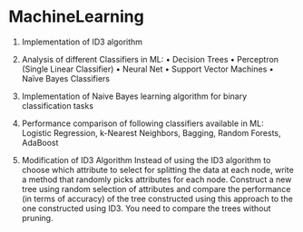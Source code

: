 # MachineLearning

1) Implementation of ID3 algorithm

2) Analysis of different Classifiers in ML:
• Decision Trees
• Perceptron (Single Linear Classifier)
• Neural Net
• Support Vector Machines
• Naïve Bayes Classifiers

3) Implementation of Naive Bayes learning algorithm for binary classification tasks

4) Performance comparison of following classifiers available in ML: Logistic Regression, k-Nearest Neighbors, Bagging, Random Forests, AdaBoost

5) Modification of ID3 Algorithm
Instead of using the ID3 algorithm to choose which attribute to select for splitting the data at each node, write a method that randomly picks attributes for each node. 
Construct a new tree using random selection of attributes and compare the performance (in terms of accuracy) of the tree constructed using this approach to the one constructed 
using ID3. You need to compare the trees without pruning.
